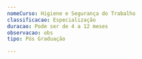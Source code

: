 ```yaml
---
nomeCurso: Higiene e Segurança do Trabalho
classificacao: Especialização
duracao: Pode ser de 4 a 12 meses
observacao: obs
tipo: Pós Graduação

---
```


